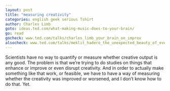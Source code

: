 ```yaml
---
layout: post
title: "measuring creativity"
categories: english geek serious Tshirt
author: Charles Limb
goto: ideas.ted.com/what-making-music-does-to-your-brain/
go: read
gocheck: www.ted.com/talks/charles_limb_your_brain_on_improv
alsocheck: www.ted.com/talks/meklit_hadero_the_unexpected_beauty_of_everyday_sounds
---
```


Scientists have no way to quantify or measure whether creative output is any good. The problem is that we’re trying to do studies on things that enhance or improve or even disrupt creativity. And in order to actually make something like that work, or feasible, we have to have a way of measuring whether the creativity was improved or worsened, and I don’t know how to do that. Yet.
